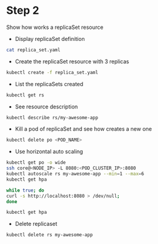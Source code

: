 
# Step 2

Show how works a replicaSet resource


+ Display replicaSet definition
```bash
cat replica_set.yaml
```
+ Create the replicaSet resource with 3 replicas
```bash
kubectl create -f replica_set.yaml
```
+ List the replicaSets created
```bash
kubectl get rs
```
+ See resource description
```bash
kubectl describe rs/my-awesome-app
``` 
+ Kill a pod of replicaSet and see how creates a new one
```bash
kubectl delete po <POD_NAME>
```
+ Use horizontal auto scaling 
```bash
kubectl get po -o wide
ssh core@<NODE_IP> -L 8080:<POD_CLUSTER_IP>:8080
kubectl autoscale rs my-awesome-app --min=1 --max=6
kubectl get hpa

while true; do  
curl -s http://localhost:8080 > /dev/null; 
done

kubectl get hpa
```
+ Delete replicaset 
```bash
kubectl delete rs my-awesome-app
```